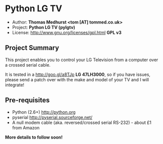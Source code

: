 Python LG TV
============

 * Author: **Thomas Medhurst &lt;tom [AT] tommed.co.uk&gt;**
 * Project: **Python LG TV (pylgtv)**
 * License: http://www.gnu.org/licenses/gpl.html **GPL v3**


Project Summary
---------------

This project enables you to control your LG Television from a computer over a crossed serial cable.

It is tested in a http://goo.gl/a8TJp **LG 47LH3000**, so if you have issues, please send a patch over with the make and model of your TV and I will integrate!


Pre-requisites
--------------

 * Python (2.6+) http://python.org 
 * pyserial http://pyserial.sourceforge.net/ 
 * A null modem cable (aka. reversed/crossed serial RS-232) - about £1 from Amazon

**More details to follow soon!**
